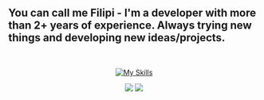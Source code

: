## You can call me Filipi - I'm a developer with more than 2+ years of experience. Always trying new things and developing new ideas/projects.
<div align="center">
  <!--<a href="https://github.com/FilipiMachado">
  <img height="180em" src="https://github-readme-stats.vercel.app/api?username=FilipiMachado&show_icons=true&theme=dracula&include_all_commits=true&count_private=true"/>
  <img height="180em" src="https://github-readme-stats.vercel.app/api/top-langs/?username=FilipiMachado&layout=compact&langs_count=7&theme=dracula"/>
</div> -->
<div style="display: inline_block"><br> 
  
  <img>
  
  [![My Skills](https://skillicons.dev/icons?i=react,next,vue,js,ts,html,css,django,python)](https://skillicons.dev)

<div> 
  <a href = "mailto:filipisee@hotmail.com"><img src="https://img.shields.io/badge/-Gmail-%23333?style=for-the-badge&logo=gmail&logoColor=white" target="_blank"></a>
  <a href="https://www.linkedin.com/in/filipi-rodrigues-machado-b3bb39214/" target="_blank"><img src="https://img.shields.io/badge/-LinkedIn-%230077B5?style=for-the-badge&logo=linkedin&logoColor=white" target="_blank"></a>
</div>
